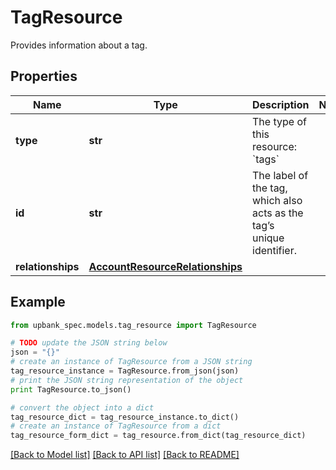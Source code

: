 # TagResource

Provides information about a tag. 

## Properties

Name | Type | Description | Notes
------------ | ------------- | ------------- | -------------
**type** | **str** | The type of this resource: &#x60;tags&#x60; | 
**id** | **str** | The label of the tag, which also acts as the tag’s unique identifier.  | 
**relationships** | [**AccountResourceRelationships**](AccountResourceRelationships.md) |  | 

## Example

```python
from upbank_spec.models.tag_resource import TagResource

# TODO update the JSON string below
json = "{}"
# create an instance of TagResource from a JSON string
tag_resource_instance = TagResource.from_json(json)
# print the JSON string representation of the object
print TagResource.to_json()

# convert the object into a dict
tag_resource_dict = tag_resource_instance.to_dict()
# create an instance of TagResource from a dict
tag_resource_form_dict = tag_resource.from_dict(tag_resource_dict)
```
[[Back to Model list]](../README.md#documentation-for-models) [[Back to API list]](../README.md#documentation-for-api-endpoints) [[Back to README]](../README.md)


